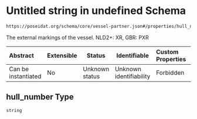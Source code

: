 # Untitled string in undefined Schema

```txt
https://poseidat.org/schema/core/vessel-partner.json#/properties/hull_number
```

The external markings of the vessel. NLD2+: XR, GBR: PXR


| Abstract            | Extensible | Status         | Identifiable            | Custom Properties | Additional Properties | Access Restrictions | Defined In                                                                       |
| :------------------ | ---------- | -------------- | ----------------------- | :---------------- | --------------------- | ------------------- | -------------------------------------------------------------------------------- |
| Can be instantiated | No         | Unknown status | Unknown identifiability | Forbidden         | Allowed               | none                | [vessel-partner.json\*](schemas/core/vessel-partner.json "open original schema") |

## hull_number Type

`string`

